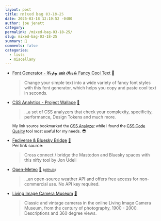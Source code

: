 ```yaml
---
layout: post
title: 𝕞𝕚𝕩𝕖𝕕 𝕓𝕒𝕘 𝟘𝟛-𝟙𝟠-𝟚𝟝
date: 2025-03-18 12:19:52 -0400
author: joe jenett
category: 
permalink: /mixed-bag-03-18-25/
slug: mixed-bag-03-18-25
summary: 💼
comments: false
categories:
  - lists
  - miscellany
---
```

<ul class="links">
	<li><a title="Font Generator - 𝓒𝓸𝓹𝔂 𝖆𝖓𝖉 𝓟𝓪𝓼𝓽𝓮 Fancy Cool Text" href="https://fontgenerator.cool/">Font Generator - 𝓒𝓸𝓹𝔂 𝖆𝖓𝖉 𝓟𝓪𝓼𝓽𝓮 Fancy Cool Text</a> <a title="source" href="https://pinboard.in/u:fileformat">📌</a><blockquote><p>Change your simple text into a wide variety of fancy font styles with this font generator, which helps you copy and paste cool text in seconds.</p></blockquote></li>
	<li><a title="CSS Analytics - Project Wallace" href="https://www.projectwallace.com/">CSS Analytics - Project Wallace</a> <a title="source" href="https://pinboard.in/u:thulstrup">📌</a><blockquote><p>...a set of CSS analyzers that check your complexity, specificity, performance, Design Tokens and much more.</p></blockquote><p><span style="font-size:.9em;">My link source bookmarked the <a href="https://www.projectwallace.com/analyze-css?prettify=1">CSS Analyzer</a> while I found the <a href="https://www.projectwallace.com/css-code-quality?prettify=1">CSS Code Quality</a> tool most useful for my needs.</span> 😎</p></li>
	<li><a title="Fediverse &amp; Bluesky Bridge" href="https://jonudell.info/fedi-bsky-interactive-cheatsheet/">Fediverse &amp; Bluesky Bridge</a> <a title="source" href="https://pinboard.in/u:cogdog">📌</a><br>Per link source:<blockquote><p>Cross connect / bridge the Mastodon and Bluesky spaces with this nifty tool by Jon Udell</p></blockquote></li>
	<li><a title="🌤️ Free Open-Source Weather API" href="https://open-meteo.com/">Open-Meteo</a> <a title="source" href="https://pinboard.in/u:angusf">📌</a> <small>(<a href="https://github.com/open-meteo/open-meteo">github</a>)</small><blockquote><p>...an open-source weather API and offers free access for non-commercial use. No API key required.</p></blockquote></li>
	<li><a title="Vintage and Classic cameras" href="https://licm.org.uk/">Living Image Camera Museum</a> <a title="source" href="https://pinboard.in/u:roger">📌</a><blockquote><p>Classic and vintage cameras in the online Living Image Camera Museum, from the century of photography, 1900 - 2000. Descriptions and 360 degree views.</p></blockquote></li>
</ul>
<a style="display:none;" href="https://brid.gy/publish/mastodon"><small>(cross-posted to mastodon)</small></a>